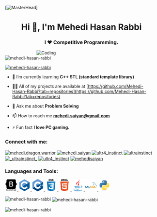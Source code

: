 [![MasterHead](https://previews.123rf.com/images/trueffelpix/trueffelpix1802/trueffelpix180200006/95150923-banner-programming-and-coding-background-vector-illustration-with-icons-and-keywords.jpg)]
<h1 align="center">Hi 👋, I'm Mehedi Hasan Rabbi</h1>
<h3 align="center">I ❤ Competitive Programming.</h3>
<img align="right" alt="Coding" width="400" src="https://cdn.dribbble.com/users/1162077/screenshots/3848914/programmer.gif">

<p align="left"> <img src="https://komarev.com/ghpvc/?username=mehedi-hasan-rabbi&label=Profile%20views&color=0e75b6&style=flat" alt="mehedi-hasan-rabbi" /> </p>

<p align="left"> <a href="https://github.com/ryo-ma/github-profile-trophy"><img src="https://github-profile-trophy.vercel.app/?username=mehedi-hasan-rabbi" alt="mehedi-hasan-rabbi" /></a> </p>

- 🌱 I’m currently learning **C++ STL (standard template library)**

- 👨‍💻 All of my projects are available at [https://github.com/Mehedi-Hasan-Rabbi?tab=repositories](https://github.com/Mehedi-Hasan-Rabbi?tab=repositories)

- 💬 Ask me about **Problem Solving**

- 📫 How to reach me **mehedi.saiyan@gmail.com**

- ⚡ Fun fact **I love PC gaming.**

<h3 align="left">Connect with me:</h3>
<p align="left">
<a href="https://fb.com/mehedi.dragon.warrior" target="blank"><img align="center" src="https://raw.githubusercontent.com/rahuldkjain/github-profile-readme-generator/master/src/images/icons/Social/facebook.svg" alt="mehedi.dragon.warrior" height="30" width="40" /></a>
<a href="https://instagram.com/mehedi.saiyan" target="blank"><img align="center" src="https://raw.githubusercontent.com/rahuldkjain/github-profile-readme-generator/master/src/images/icons/Social/instagram.svg" alt="mehedi.saiyan" height="30" width="40" /></a>
<a href="https://www.codechef.com/users/ultr4_instinct" target="blank"><img align="center" src="https://cdn.jsdelivr.net/npm/simple-icons@3.1.0/icons/codechef.svg" alt="ultr4_instinct" height="30" width="40" /></a>
<a href="https://www.hackerrank.com/ultrainstinct" target="blank"><img align="center" src="https://raw.githubusercontent.com/rahuldkjain/github-profile-readme-generator/master/src/images/icons/Social/hackerrank.svg" alt="ultrainstinct" height="30" width="40" /></a>
<a href="https://codeforces.com/profile/_ultrainstinct_" target="blank"><img align="center" src="https://raw.githubusercontent.com/rahuldkjain/github-profile-readme-generator/master/src/images/icons/Social/codeforces.svg" alt="_ultrainstinct_" height="30" width="40" /></a>
<a href="https://www.leetcode.com/ultr4_instinct" target="blank"><img align="center" src="https://raw.githubusercontent.com/rahuldkjain/github-profile-readme-generator/master/src/images/icons/Social/leet-code.svg" alt="ultr4_instinct" height="30" width="40" /></a>
<a href="https://auth.geeksforgeeks.org/user/mehedisaiyan" target="blank"><img align="center" src="https://raw.githubusercontent.com/rahuldkjain/github-profile-readme-generator/master/src/images/icons/Social/geeks-for-geeks.svg" alt="mehedisaiyan" height="30" width="40" /></a>
</p>

<h3 align="left">Languages and Tools:</h3>
<p align="left"> <a href="https://getbootstrap.com" target="_blank" rel="noreferrer"> <img src="https://raw.githubusercontent.com/devicons/devicon/master/icons/bootstrap/bootstrap-plain-wordmark.svg" alt="bootstrap" width="40" height="40"/> </a> <a href="https://www.cprogramming.com/" target="_blank" rel="noreferrer"> <img src="https://raw.githubusercontent.com/devicons/devicon/master/icons/c/c-original.svg" alt="c" width="40" height="40"/> </a> <a href="https://www.w3schools.com/cpp/" target="_blank" rel="noreferrer"> <img src="https://raw.githubusercontent.com/devicons/devicon/master/icons/cplusplus/cplusplus-original.svg" alt="cplusplus" width="40" height="40"/> </a> <a href="https://www.w3schools.com/css/" target="_blank" rel="noreferrer"> <img src="https://raw.githubusercontent.com/devicons/devicon/master/icons/css3/css3-original-wordmark.svg" alt="css3" width="40" height="40"/> </a> <a href="https://www.w3.org/html/" target="_blank" rel="noreferrer"> <img src="https://raw.githubusercontent.com/devicons/devicon/master/icons/html5/html5-original-wordmark.svg" alt="html5" width="40" height="40"/> </a> <a href="https://www.java.com" target="_blank" rel="noreferrer"> <img src="https://raw.githubusercontent.com/devicons/devicon/master/icons/java/java-original.svg" alt="java" width="40" height="40"/> </a> <a href="https://www.mysql.com/" target="_blank" rel="noreferrer"> <img src="https://raw.githubusercontent.com/devicons/devicon/master/icons/mysql/mysql-original-wordmark.svg" alt="mysql" width="40" height="40"/> </a> <a href="https://www.python.org" target="_blank" rel="noreferrer"> <img src="https://raw.githubusercontent.com/devicons/devicon/master/icons/python/python-original.svg" alt="python" width="40" height="40"/> </a> </p>

<p><img align="left" src="https://github-readme-stats.vercel.app/api/top-langs?username=mehedi-hasan-rabbi&show_icons=true&locale=en&layout=compact" alt="mehedi-hasan-rabbi" /></p>

<p>&nbsp;<img align="center" src="https://github-readme-stats.vercel.app/api?username=mehedi-hasan-rabbi&show_icons=true&locale=en" alt="mehedi-hasan-rabbi" /></p>

<p><img align="center" src="https://github-readme-streak-stats.herokuapp.com/?user=mehedi-hasan-rabbi&" alt="mehedi-hasan-rabbi" /></p>
